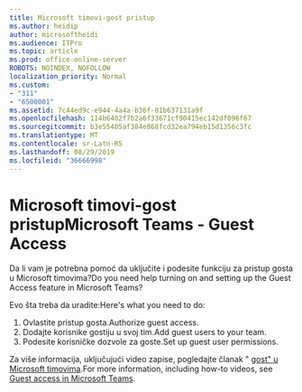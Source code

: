 ```yaml
---
title: Microsoft timovi-gost pristup
ms.author: heidip
author: microsoftheidi
ms.audience: ITPro
ms.topic: article
ms.prod: office-online-server
ROBOTS: NOINDEX, NOFOLLOW
localization_priority: Normal
ms.custom:
- "311"
- "6500001"
ms.assetid: 7c44ed9c-e944-4a4a-b36f-81b637131a9f
ms.openlocfilehash: 114b6402f7b2a6f33671cf90415ec142df096f67
ms.sourcegitcommit: b3e55405af384e868fcd32ea794eb15d1356c3fc
ms.translationtype: MT
ms.contentlocale: sr-Latn-RS
ms.lasthandoff: 08/29/2019
ms.locfileid: "36666998"
---
```

# <a name="microsoft-teams---guest-access"></a><span data-ttu-id="67f83-102">Microsoft timovi-gost pristup</span><span class="sxs-lookup"><span data-stu-id="67f83-102">Microsoft Teams - Guest Access</span></span>

<span data-ttu-id="67f83-103">Da li vam je potrebna pomoć da uključite i podesite funkciju za pristup gosta u Microsoft timovima?</span><span class="sxs-lookup"><span data-stu-id="67f83-103">Do you need help turning on and setting up the Guest Access feature in Microsoft Teams?</span></span>

<span data-ttu-id="67f83-104">Evo šta treba da uradite:</span><span class="sxs-lookup"><span data-stu-id="67f83-104">Here's what you need to do:</span></span>

1. <span data-ttu-id="67f83-105">Ovlastite pristup gosta.</span><span class="sxs-lookup"><span data-stu-id="67f83-105">Authorize guest access.</span></span>
1. <span data-ttu-id="67f83-106">Dodajte korisnike gostiju u svoj tim.</span><span class="sxs-lookup"><span data-stu-id="67f83-106">Add guest users to your team.</span></span>
1. <span data-ttu-id="67f83-107">Podesite korisničke dozvole za goste.</span><span class="sxs-lookup"><span data-stu-id="67f83-107">Set up guest user permissions.</span></span>

<span data-ttu-id="67f83-108">Za više informacija, uključujući video zapise, pogledajte članak " [gost" u Microsoft timovima](https://docs.microsoft.com/microsoftteams/guest-access).</span><span class="sxs-lookup"><span data-stu-id="67f83-108">For more information, including how-to videos, see [Guest access in Microsoft Teams](https://docs.microsoft.com/microsoftteams/guest-access).</span></span>
